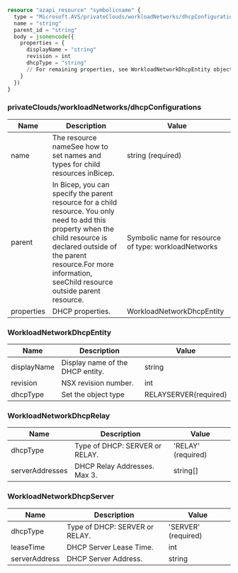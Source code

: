 ```terraform
resource "azapi_resource" "symbolicname" {
  type = "Microsoft.AVS/privateClouds/workloadNetworks/dhcpConfigurations@2022-05-01"
  name = "string"
  parent_id = "string"
  body = jsonencode({
    properties = {
      displayName = "string"
      revision = int
      dhcpType = "string"
      // For remaining properties, see WorkloadNetworkDhcpEntity objects
    }
  })
}

```

### privateClouds/workloadNetworks/dhcpConfigurations

| Name | Description | Value |
|-|-|-|
| name | The resource nameSee how to set names and types for child resources inBicep. | string (required) |
| parent | In Bicep, you can specify the parent resource for a child resource. You only need to add this property when the child resource is declared outside of the parent resource.For more information, seeChild resource outside parent resource. | Symbolic name for resource of type: workloadNetworks |
| properties | DHCP properties. | WorkloadNetworkDhcpEntity |


### WorkloadNetworkDhcpEntity

| Name | Description | Value |
|-|-|-|
| displayName | Display name of the DHCP entity. | string |
| revision | NSX revision number. | int |
| dhcpType | Set the object type | RELAYSERVER(required) |


### WorkloadNetworkDhcpRelay

| Name | Description | Value |
|-|-|-|
| dhcpType | Type of DHCP: SERVER or RELAY. | 'RELAY' (required) |
| serverAddresses | DHCP Relay Addresses. Max 3. | string[] |


### WorkloadNetworkDhcpServer

| Name | Description | Value |
|-|-|-|
| dhcpType | Type of DHCP: SERVER or RELAY. | 'SERVER' (required) |
| leaseTime | DHCP Server Lease Time. | int |
| serverAddress | DHCP Server Address. | string |


